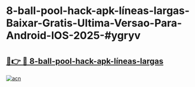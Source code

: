 # 8-ball-pool-hack-apk-líneas-largas-Baixar-Gratis-Ultima-Versao-Para-Android-IOS-2025-#ygryv

# <h2><a href="https://ainizakaria.my?title=8-ball-pool-hack-apk-líneas-largas&ref=22M">🔗👉 🔴 8-ball-pool-hack-apk-líneas-largas</a></h2>

[![acn](https://github.com/user-attachments/assets/0f9c940e-d8b0-45ae-aac7-cd30a18b3e1c)](https://ainizakaria.my?title=8-ball-pool-hack-apk-líneas-largas&ref=22M)

